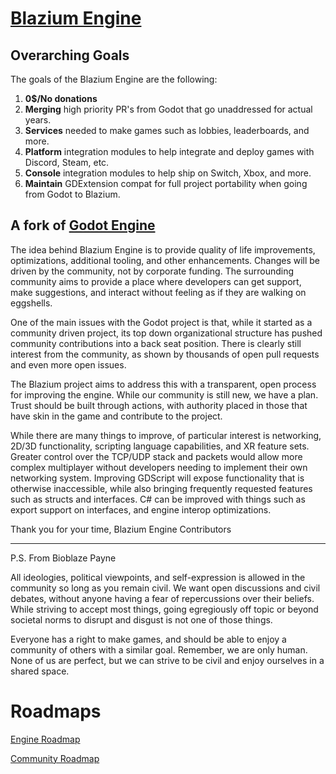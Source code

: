 # [Blazium Engine](https://blazium.app/)

## Overarching Goals

The goals of the Blazium Engine are the following:

1. **0$/No donations**
2. **Merging** high priority PR's from Godot that go unaddressed for actual years.
3. **Services** needed to make games such as lobbies, leaderboards, and more.
4. **Platform** integration modules to help integrate and deploy games with Discord, Steam, etc.
5. **Console** integration modules to help ship on Switch, Xbox, and more.
6. **Maintain** GDExtension compat for full project portability when going from Godot to Blazium.

## A fork of [Godot Engine](https://godotengine.org)

The idea behind Blazium Engine is to provide quality of life improvements, optimizations, additional tooling, and other enhancements. Changes will be driven by the community, not by corporate funding. The surrounding community aims to provide a place where developers can get support, make suggestions, and interact without feeling as if they are walking on eggshells.

One of the main issues with the Godot project is that, while it started as a community driven project, its top down organizational structure has pushed community contributions into a back seat position. There is clearly still interest from the community, as shown by thousands of open pull requests and even more open issues.

The Blazium project aims to address this with a transparent, open process for improving the engine. While our community is still new, we have a plan. Trust should be built through actions, with authority placed in those that have skin in the game and contribute to the project.

While there are many things to improve, of particular interest is networking, 2D/3D functionality, scripting language capabilities, and XR feature sets. Greater control over the TCP/UDP stack and packets would allow more complex multiplayer without developers needing to implement their own networking system. Improving GDScript will expose functionality that is otherwise inaccessible, while also bringing frequently requested features such as structs and interfaces. C# can be improved with things such as export support on interfaces, and engine interop optimizations.

Thank you for your time,
Blazium Engine Contributors

---

P.S. From Bioblaze Payne

All ideologies, political viewpoints, and self-expression is allowed in the community so long as you remain civil. We want open discussions and civil debates, without anyone having a fear of repercussions over their beliefs. While striving to accept most things, going egregiously off topic or beyond societal norms to disrupt and disgust is not one of those things.

Everyone has a right to make games, and should be able to enjoy a community of others with a similar goal. Remember, we are only human. None of us are perfect, but we can strive to be civil and enjoy ourselves in a shared space.

# Roadmaps

[Engine Roadmap](https://github.com/orgs/blazium-engine/projects/2/views/1)

[Community Roadmap](https://github.com/orgs/blazium-engine/projects/1/views/1)
